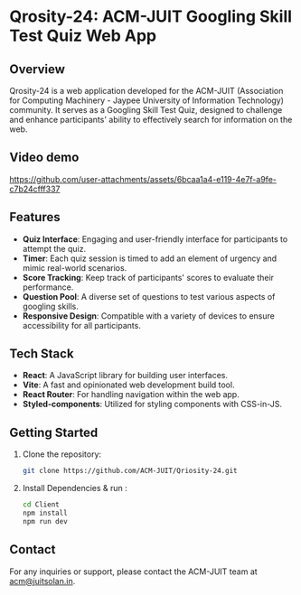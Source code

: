 # Qrosity-24: ACM-JUIT Googling Skill Test Quiz Web App

## Overview

Qrosity-24 is a web application developed for the ACM-JUIT (Association for Computing Machinery - Jaypee University of Information Technology) community. It serves as a Googling Skill Test Quiz, designed to challenge and enhance participants' ability to effectively search for information on the web.

## Video demo


https://github.com/user-attachments/assets/6bcaa1a4-e119-4e7f-a9fe-c7b24cfff337


## Features

- **Quiz Interface**: Engaging and user-friendly interface for participants to attempt the quiz.
- **Timer**: Each quiz session is timed to add an element of urgency and mimic real-world scenarios.
- **Score Tracking**: Keep track of participants' scores to evaluate their performance.
- **Question Pool**: A diverse set of questions to test various aspects of googling skills.
- **Responsive Design**: Compatible with a variety of devices to ensure accessibility for all participants.

## Tech Stack

- **React**: A JavaScript library for building user interfaces.
- **Vite**: A fast and opinionated web development build tool.
- **React Router**: For handling navigation within the web app.
- **Styled-components**: Utilized for styling components with CSS-in-JS.

## Getting Started

1. Clone the repository:

   ```bash
   git clone https://github.com/ACM-JUIT/Qriosity-24.git

2. Install Dependencies & run :

   ```bash
   cd Client
   npm install
   npm run dev

## Contact

For any inquiries or support, please contact the ACM-JUIT team at acm@juitsolan.in.

    
   
